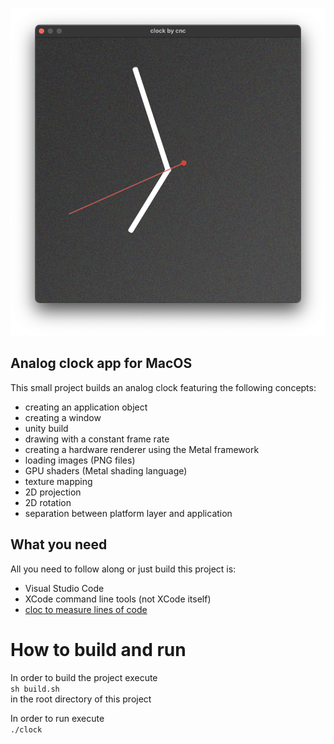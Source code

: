 ![](res/clock.png)

## Analog clock app for MacOS

This small project builds an analog clock featuring the following concepts:

- creating an application object
- creating a window
- unity build
- drawing with a constant frame rate
- creating a hardware renderer using the Metal framework
- loading images (PNG files)
- GPU shaders (Metal shading language)
- texture mapping
- 2D projection
- 2D rotation
- separation between platform layer and application

## What you need

All you need to follow along or just build this project is:

- Visual Studio Code
- XCode command line tools (not XCode itself)
- [cloc to measure lines of code](https://formulae.brew.sh/formula/cloc)


# How to build and run

In order to build the project execute <br>
```sh build.sh``` <br>
in the root directory of this project

In order to run execute <br>
```./clock```
